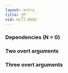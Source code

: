 ```yaml
---
layout: entry
title: ཉུག་
vid: Hill:0602
---
```

### Dependencies (N = 0)


### Two overt arguments


### Three overt arguments
